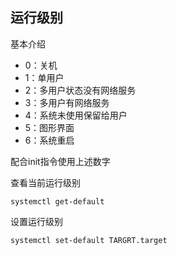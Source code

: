 ##  运行级别

基本介绍

- 0：关机
- 1：单用户
- 2：多用户状态没有网络服务
- 3：多用户有网络服务
- 4：系统未使用保留给用户
- 5：图形界面
- 6：系统重启



配合init指令使用上述数字



查看当前运行级别

`systemctl get-default`

设置运行级别

`systemctl set-default TARGRT.target`